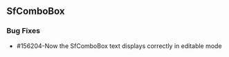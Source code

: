 ## SfComboBox

### Bug Fixes

* \#156204-Now the SfComboBox text displays correctly in editable mode


